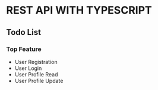 # REST API WITH TYPESCRIPT

## Todo List

### Top Feature

- User Registration
- User Login
- User Profile Read
- User Profile Update

